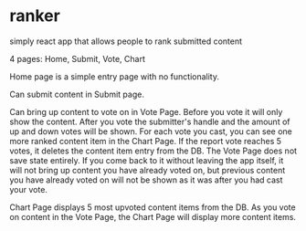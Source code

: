# ranker
simply react app that allows people to rank submitted content

4 pages: Home, Submit, Vote, Chart

Home page is a simple entry page with no functionality. 

Can submit content in Submit page.

Can bring up content to vote on in Vote Page. Before you vote it will only show the content. 
After you vote the submitter's handle and the amount of up and down votes will be shown. For
each vote you cast, you can see one more ranked content item in the Chart Page. If the report 
vote reaches 5 votes, it deletes the content item entry from the DB. The Vote Page does not
save state entirely. If you come back to it without leaving the app itself, it will not bring
up content you have already voted on, but previous content you have already voted on will not 
be shown as it was after you had cast your vote.

Chart Page displays 5 most upvoted content items from the DB. As you vote on content in the
Vote Page, the Chart Page will display more content items. 

